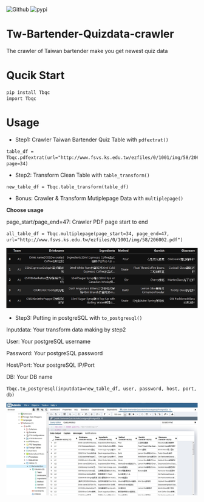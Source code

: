 ![Github](https://img.shields.io/github/license/dapingtai/Tw-Bartender-Quizdata-crawler?style=for-the-badge)
![pypi](https://img.shields.io/pypi/v/Tbqc?style=for-the-badge)
# Tw-Bartender-Quizdata-crawler
The crawler of Taiwan bartender make you get newest quiz data
# Qucik Start
```
pip install Tbqc
import Tbqc
```
# Usage
- Step1: Crawler Taiwan Bartender Quiz Table with `pdfextrat()`
```
table_df = Tbqc.pdfextrat(url="http://www.fsvs.ks.edu.tw/ezfiles/0/1001/img/58/206002.pdf", page=34)
```
- Step2: Transform Clean Table with `table_transform()`
```
new_table_df = Tbqc.table_transform(table_df)
```
- Bonus: Crawler & Transform Mutiplepage Data with `multiplepage()`

**Choose usage**

page_start/page_end=47: Crawler PDF page start to end
```
all_table_df = Tbqc.multiplepage(page_start=34, page_end=47, url="http://www.fsvs.ks.edu.tw/ezfiles/0/1001/img/58/206002.pdf")
```
![image](https://github.com/dapingtai/Tw-Bartender-Quizdata-crawler/blob/master/coding_record/CleanTable.jpg)
- Step3: Putting in postgreSQL with `to_postgresql()`

 Inputdata: Your transform data making by step2
 
 User: Your postgreSQL username
 
 Password: Your postgreSQL password
 
 Host/Port: Your postgreSQL IP/Port
 
 DB: Your DB name
```
Tbqc.to_postgresql(inputdata=new_table_df, user, password, host, port, db)
```
![image](https://github.com/dapingtai/Tw-Bartender-Quizdata-crawler/blob/master/coding_record/Result.jpg)
